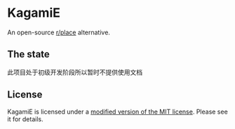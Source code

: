 # KagamiE

An open-source [r/place](https://reddit.com/r/place) alternative.

## The state
此项目处于初级开发阶段所以暂时不提供使用文档

## License

KagamiE is licensed under a [modified version of the MIT license](https://github.com/miourasaki/kagamie/blob/master/LICENSE). Please see it for details.